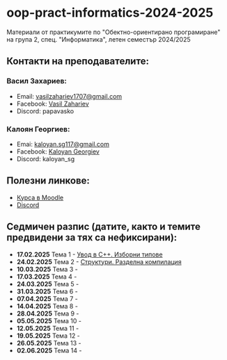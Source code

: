 # oop-pract-informatics-2024-2025
Материали от практикумите по "Обектно-ориентирано програмиране" на група 2, спец. "Информатика", летен семестър 2024/2025

## Контакти на преподавателите:

### Васил Захариев:

- Email: vasilzahariev1707@gmail.com
- Facebook: [Vasil Zahariev](https://www.facebook.com/vasil.zahariev.75/)
- Discord: papavasko

### Калоян Георгиев:

- Emai: kaloyan.sg117@gmail.com
- Facebook: [Kaloyan Georgiev](https://www.facebook.com/kaloqn.georgiew)
- Discord: kaloyan_sg

## Полезни линкове:

- [Курса в Moodle](https://learn.fmi.uni-sofia.bg/course/view.php?id=10995)
- [Discord](https://discord.gg/gdwPfWDWuJ)

## Седмичен разпис (датите, както и темите предвидени за тях са нефиксирани):

- **17.02.2025** Тема 1 - [Увод в C++. Изборни типове](./01-Hello-Cpp/)
- **24.02.2025** Тема 2 - [Структури. Разделна компилация](./02-Structs/)
- **10.03.2025** Тема 3 - [](./)
- **17.03.2025** Тема 4 - [](./)
- **24.03.2025** Тема 5 - [](./)
- **31.03.2025** Тема 6 - [](./)
- **07.04.2025** Тема 7 - [](./)
- **14.04.2025** Тема 8 - [](./)
- **28.04.2025** Тема 9 - [](./)
- **05.05.2025** Тема 10 - [](./)
- **12.05.2025** Тема 11 - [](./)
- **19.05.2025** Тема 12 - [](./)
- **26.05.2025** Тема 13 - [](./)
- **02.06.2025** Тема 14 - [](./)
